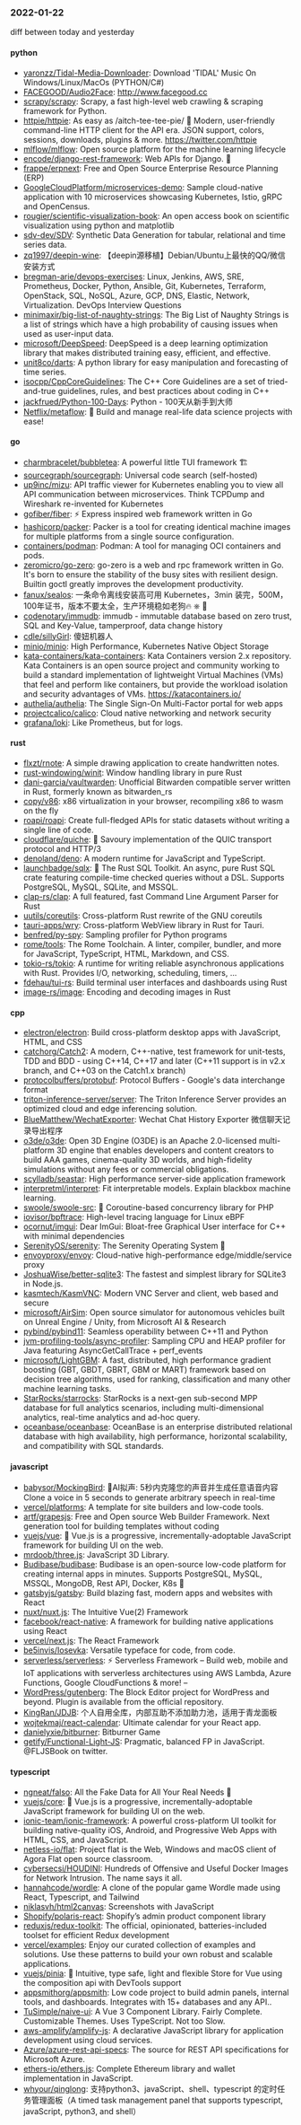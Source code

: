 ### 2022-01-22
diff between today and yesterday

#### python
* [yaronzz/Tidal-Media-Downloader](https://github.com/yaronzz/Tidal-Media-Downloader): Download 'TIDAL' Music On Windows/Linux/MacOs (PYTHON/C#)
* [FACEGOOD/Audio2Face](https://github.com/FACEGOOD/Audio2Face): http://www.facegood.cc
* [scrapy/scrapy](https://github.com/scrapy/scrapy): Scrapy, a fast high-level web crawling & scraping framework for Python.
* [httpie/httpie](https://github.com/httpie/httpie): As easy as /aitch-tee-tee-pie/ 🥧 Modern, user-friendly command-line HTTP client for the API era. JSON support, colors, sessions, downloads, plugins & more. https://twitter.com/httpie
* [mlflow/mlflow](https://github.com/mlflow/mlflow): Open source platform for the machine learning lifecycle
* [encode/django-rest-framework](https://github.com/encode/django-rest-framework): Web APIs for Django. 🎸
* [frappe/erpnext](https://github.com/frappe/erpnext): Free and Open Source Enterprise Resource Planning (ERP)
* [GoogleCloudPlatform/microservices-demo](https://github.com/GoogleCloudPlatform/microservices-demo): Sample cloud-native application with 10 microservices showcasing Kubernetes, Istio, gRPC and OpenCensus.
* [rougier/scientific-visualization-book](https://github.com/rougier/scientific-visualization-book): An open access book on scientific visualization using python and matplotlib
* [sdv-dev/SDV](https://github.com/sdv-dev/SDV): Synthetic Data Generation for tabular, relational and time series data.
* [zq1997/deepin-wine](https://github.com/zq1997/deepin-wine): 【deepin源移植】Debian/Ubuntu上最快的QQ/微信安装方式
* [bregman-arie/devops-exercises](https://github.com/bregman-arie/devops-exercises): Linux, Jenkins, AWS, SRE, Prometheus, Docker, Python, Ansible, Git, Kubernetes, Terraform, OpenStack, SQL, NoSQL, Azure, GCP, DNS, Elastic, Network, Virtualization. DevOps Interview Questions
* [minimaxir/big-list-of-naughty-strings](https://github.com/minimaxir/big-list-of-naughty-strings): The Big List of Naughty Strings is a list of strings which have a high probability of causing issues when used as user-input data.
* [microsoft/DeepSpeed](https://github.com/microsoft/DeepSpeed): DeepSpeed is a deep learning optimization library that makes distributed training easy, efficient, and effective.
* [unit8co/darts](https://github.com/unit8co/darts): A python library for easy manipulation and forecasting of time series.
* [isocpp/CppCoreGuidelines](https://github.com/isocpp/CppCoreGuidelines): The C++ Core Guidelines are a set of tried-and-true guidelines, rules, and best practices about coding in C++
* [jackfrued/Python-100-Days](https://github.com/jackfrued/Python-100-Days): Python - 100天从新手到大师
* [Netflix/metaflow](https://github.com/Netflix/metaflow): 🚀 Build and manage real-life data science projects with ease!

#### go
* [charmbracelet/bubbletea](https://github.com/charmbracelet/bubbletea): A powerful little TUI framework 🏗
* [sourcegraph/sourcegraph](https://github.com/sourcegraph/sourcegraph): Universal code search (self-hosted)
* [up9inc/mizu](https://github.com/up9inc/mizu): API traffic viewer for Kubernetes enabling you to view all API communication between microservices. Think TCPDump and Wireshark re-invented for Kubernetes
* [gofiber/fiber](https://github.com/gofiber/fiber): ⚡️ Express inspired web framework written in Go
* [hashicorp/packer](https://github.com/hashicorp/packer): Packer is a tool for creating identical machine images for multiple platforms from a single source configuration.
* [containers/podman](https://github.com/containers/podman): Podman: A tool for managing OCI containers and pods.
* [zeromicro/go-zero](https://github.com/zeromicro/go-zero): go-zero is a web and rpc framework written in Go. It's born to ensure the stability of the busy sites with resilient design. Builtin goctl greatly improves the development productivity.
* [fanux/sealos](https://github.com/fanux/sealos): 一条命令离线安装高可用 Kubernetes，3min 装完，500M，100年证书，版本不要太全，生产环境稳如老狗🔥 ⎈ 🐳
* [codenotary/immudb](https://github.com/codenotary/immudb): immudb - immutable database based on zero trust, SQL and Key-Value, tamperproof, data change history
* [cdle/sillyGirl](https://github.com/cdle/sillyGirl): 傻妞机器人
* [minio/minio](https://github.com/minio/minio): High Performance, Kubernetes Native Object Storage
* [kata-containers/kata-containers](https://github.com/kata-containers/kata-containers): Kata Containers version 2.x repository. Kata Containers is an open source project and community working to build a standard implementation of lightweight Virtual Machines (VMs) that feel and perform like containers, but provide the workload isolation and security advantages of VMs. https://katacontainers.io/
* [authelia/authelia](https://github.com/authelia/authelia): The Single Sign-On Multi-Factor portal for web apps
* [projectcalico/calico](https://github.com/projectcalico/calico): Cloud native networking and network security
* [grafana/loki](https://github.com/grafana/loki): Like Prometheus, but for logs.

#### rust
* [flxzt/rnote](https://github.com/flxzt/rnote): A simple drawing application to create handwritten notes.
* [rust-windowing/winit](https://github.com/rust-windowing/winit): Window handling library in pure Rust
* [dani-garcia/vaultwarden](https://github.com/dani-garcia/vaultwarden): Unofficial Bitwarden compatible server written in Rust, formerly known as bitwarden_rs
* [copy/v86](https://github.com/copy/v86): x86 virtualization in your browser, recompiling x86 to wasm on the fly
* [roapi/roapi](https://github.com/roapi/roapi): Create full-fledged APIs for static datasets without writing a single line of code.
* [cloudflare/quiche](https://github.com/cloudflare/quiche): 🥧 Savoury implementation of the QUIC transport protocol and HTTP/3
* [denoland/deno](https://github.com/denoland/deno): A modern runtime for JavaScript and TypeScript.
* [launchbadge/sqlx](https://github.com/launchbadge/sqlx): 🧰 The Rust SQL Toolkit. An async, pure Rust SQL crate featuring compile-time checked queries without a DSL. Supports PostgreSQL, MySQL, SQLite, and MSSQL.
* [clap-rs/clap](https://github.com/clap-rs/clap): A full featured, fast Command Line Argument Parser for Rust
* [uutils/coreutils](https://github.com/uutils/coreutils): Cross-platform Rust rewrite of the GNU coreutils
* [tauri-apps/wry](https://github.com/tauri-apps/wry): Cross-platform WebView library in Rust for Tauri.
* [benfred/py-spy](https://github.com/benfred/py-spy): Sampling profiler for Python programs
* [rome/tools](https://github.com/rome/tools): The Rome Toolchain. A linter, compiler, bundler, and more for JavaScript, TypeScript, HTML, Markdown, and CSS.
* [tokio-rs/tokio](https://github.com/tokio-rs/tokio): A runtime for writing reliable asynchronous applications with Rust. Provides I/O, networking, scheduling, timers, ...
* [fdehau/tui-rs](https://github.com/fdehau/tui-rs): Build terminal user interfaces and dashboards using Rust
* [image-rs/image](https://github.com/image-rs/image): Encoding and decoding images in Rust

#### cpp
* [electron/electron](https://github.com/electron/electron): Build cross-platform desktop apps with JavaScript, HTML, and CSS
* [catchorg/Catch2](https://github.com/catchorg/Catch2): A modern, C++-native, test framework for unit-tests, TDD and BDD - using C++14, C++17 and later (C++11 support is in v2.x branch, and C++03 on the Catch1.x branch)
* [protocolbuffers/protobuf](https://github.com/protocolbuffers/protobuf): Protocol Buffers - Google's data interchange format
* [triton-inference-server/server](https://github.com/triton-inference-server/server): The Triton Inference Server provides an optimized cloud and edge inferencing solution.
* [BlueMatthew/WechatExporter](https://github.com/BlueMatthew/WechatExporter): Wechat Chat History Exporter 微信聊天记录导出程序
* [o3de/o3de](https://github.com/o3de/o3de): Open 3D Engine (O3DE) is an Apache 2.0-licensed multi-platform 3D engine that enables developers and content creators to build AAA games, cinema-quality 3D worlds, and high-fidelity simulations without any fees or commercial obligations.
* [scylladb/seastar](https://github.com/scylladb/seastar): High performance server-side application framework
* [interpretml/interpret](https://github.com/interpretml/interpret): Fit interpretable models. Explain blackbox machine learning.
* [swoole/swoole-src](https://github.com/swoole/swoole-src): 🚀 Coroutine-based concurrency library for PHP
* [iovisor/bpftrace](https://github.com/iovisor/bpftrace): High-level tracing language for Linux eBPF
* [ocornut/imgui](https://github.com/ocornut/imgui): Dear ImGui: Bloat-free Graphical User interface for C++ with minimal dependencies
* [SerenityOS/serenity](https://github.com/SerenityOS/serenity): The Serenity Operating System 🐞
* [envoyproxy/envoy](https://github.com/envoyproxy/envoy): Cloud-native high-performance edge/middle/service proxy
* [JoshuaWise/better-sqlite3](https://github.com/JoshuaWise/better-sqlite3): The fastest and simplest library for SQLite3 in Node.js.
* [kasmtech/KasmVNC](https://github.com/kasmtech/KasmVNC): Modern VNC Server and client, web based and secure
* [microsoft/AirSim](https://github.com/microsoft/AirSim): Open source simulator for autonomous vehicles built on Unreal Engine / Unity, from Microsoft AI & Research
* [pybind/pybind11](https://github.com/pybind/pybind11): Seamless operability between C++11 and Python
* [jvm-profiling-tools/async-profiler](https://github.com/jvm-profiling-tools/async-profiler): Sampling CPU and HEAP profiler for Java featuring AsyncGetCallTrace + perf_events
* [microsoft/LightGBM](https://github.com/microsoft/LightGBM): A fast, distributed, high performance gradient boosting (GBT, GBDT, GBRT, GBM or MART) framework based on decision tree algorithms, used for ranking, classification and many other machine learning tasks.
* [StarRocks/starrocks](https://github.com/StarRocks/starrocks): StarRocks is a next-gen sub-second MPP database for full analytics scenarios, including multi-dimensional analytics, real-time analytics and ad-hoc query.
* [oceanbase/oceanbase](https://github.com/oceanbase/oceanbase): OceanBase is an enterprise distributed relational database with high availability, high performance, horizontal scalability, and compatibility with SQL standards.

#### javascript
* [babysor/MockingBird](https://github.com/babysor/MockingBird): 🚀AI拟声: 5秒内克隆您的声音并生成任意语音内容 Clone a voice in 5 seconds to generate arbitrary speech in real-time
* [vercel/platforms](https://github.com/vercel/platforms): A template for site builders and low-code tools.
* [artf/grapesjs](https://github.com/artf/grapesjs): Free and Open source Web Builder Framework. Next generation tool for building templates without coding
* [vuejs/vue](https://github.com/vuejs/vue): 🖖 Vue.js is a progressive, incrementally-adoptable JavaScript framework for building UI on the web.
* [mrdoob/three.js](https://github.com/mrdoob/three.js): JavaScript 3D Library.
* [Budibase/budibase](https://github.com/Budibase/budibase): Budibase is an open-source low-code platform for creating internal apps in minutes. Supports PostgreSQL, MySQL, MSSQL, MongoDB, Rest API, Docker, K8s 🚀
* [gatsbyjs/gatsby](https://github.com/gatsbyjs/gatsby): Build blazing fast, modern apps and websites with React
* [nuxt/nuxt.js](https://github.com/nuxt/nuxt.js): The Intuitive Vue(2) Framework
* [facebook/react-native](https://github.com/facebook/react-native): A framework for building native applications using React
* [vercel/next.js](https://github.com/vercel/next.js): The React Framework
* [be5invis/Iosevka](https://github.com/be5invis/Iosevka): Versatile typeface for code, from code.
* [serverless/serverless](https://github.com/serverless/serverless): ⚡ Serverless Framework – Build web, mobile and IoT applications with serverless architectures using AWS Lambda, Azure Functions, Google CloudFunctions & more! –
* [WordPress/gutenberg](https://github.com/WordPress/gutenberg): The Block Editor project for WordPress and beyond. Plugin is available from the official repository.
* [KingRan/JDJB](https://github.com/KingRan/JDJB): 个人自用全库，内部互助不添加助力池，适用于青龙面板
* [wojtekmaj/react-calendar](https://github.com/wojtekmaj/react-calendar): Ultimate calendar for your React app.
* [danielyxie/bitburner](https://github.com/danielyxie/bitburner): Bitburner Game
* [getify/Functional-Light-JS](https://github.com/getify/Functional-Light-JS): Pragmatic, balanced FP in JavaScript. @FLJSBook on twitter.

#### typescript
* [ngneat/falso](https://github.com/ngneat/falso): All the Fake Data for All Your Real Needs 🙂
* [vuejs/core](https://github.com/vuejs/core): 🖖 Vue.js is a progressive, incrementally-adoptable JavaScript framework for building UI on the web.
* [ionic-team/ionic-framework](https://github.com/ionic-team/ionic-framework): A powerful cross-platform UI toolkit for building native-quality iOS, Android, and Progressive Web Apps with HTML, CSS, and JavaScript.
* [netless-io/flat](https://github.com/netless-io/flat): Project flat is the Web, Windows and macOS client of Agora Flat open source classroom.
* [cybersecsi/HOUDINI](https://github.com/cybersecsi/HOUDINI): Hundreds of Offensive and Useful Docker Images for Network Intrusion. The name says it all.
* [hannahcode/wordle](https://github.com/hannahcode/wordle): A clone of the popular game Wordle made using React, Typescript, and Tailwind
* [niklasvh/html2canvas](https://github.com/niklasvh/html2canvas): Screenshots with JavaScript
* [Shopify/polaris-react](https://github.com/Shopify/polaris-react): Shopify’s admin product component library
* [reduxjs/redux-toolkit](https://github.com/reduxjs/redux-toolkit): The official, opinionated, batteries-included toolset for efficient Redux development
* [vercel/examples](https://github.com/vercel/examples): Enjoy our curated collection of examples and solutions. Use these patterns to build your own robust and scalable applications.
* [vuejs/pinia](https://github.com/vuejs/pinia): 🍍 Intuitive, type safe, light and flexible Store for Vue using the composition api with DevTools support
* [appsmithorg/appsmith](https://github.com/appsmithorg/appsmith): Low code project to build admin panels, internal tools, and dashboards. Integrates with 15+ databases and any API..
* [TuSimple/naive-ui](https://github.com/TuSimple/naive-ui): A Vue 3 Component Library. Fairly Complete. Customizable Themes. Uses TypeScript. Not too Slow.
* [aws-amplify/amplify-js](https://github.com/aws-amplify/amplify-js): A declarative JavaScript library for application development using cloud services.
* [Azure/azure-rest-api-specs](https://github.com/Azure/azure-rest-api-specs): The source for REST API specifications for Microsoft Azure.
* [ethers-io/ethers.js](https://github.com/ethers-io/ethers.js): Complete Ethereum library and wallet implementation in JavaScript.
* [whyour/qinglong](https://github.com/whyour/qinglong): 支持python3、javaScript、shell、typescript 的定时任务管理面板（A timed task management panel that supports typescript, javaScript, python3, and shell）

